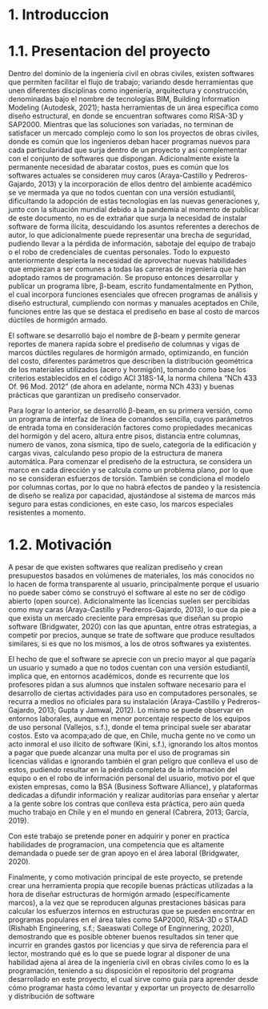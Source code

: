 # 1. Introduccion

# 1.1. Presentacion del proyecto

Dentro del dominio de la ingeniería civil en obras civiles, existen softwares que permiten facilitar el flujo de trabajo; variando desde herramientas que unen diferentes disciplinas como ingeniería, arquitectura y construcción, denominadas bajo el nombre de tecnologías BIM, Building Information Modeling (Autodesk, 2021); hasta herramientas de un área específica como diseño estructural, en donde se encuentran softwares como RISA-3D y SAP2000. Mientras que las soluciones son variadas, no terminan de satisfacer un mercado complejo como lo son los proyectos de obras civiles, donde es común que los ingenieros deban hacer programas nuevos para cada particularidad que surja dentro de un proyecto y así complementar con el conjunto de softwares que dispongan. Adicionalmente existe la permanente necesidad de abaratar costos, pues es común que los softwares actuales se consideren muy caros (Araya-Castillo y Pedreros-Gajardo, 2013) y la incorporación de ellos dentro del ambiente académico se ve mermada ya que no todos cuentan con una versión estudiantil, dificultando la adopción de estas tecnologías en las nuevas generaciones y, junto con la situación mundial debido a la pandemia al momento de publicar de este documento, no es de extrañar que surja la necesidad de instalar software de forma ilícita, descuidando los asuntos referentes a derechos de autor, lo que adicionalmente puede representar una brecha de seguridad, pudiendo llevar a la pérdida de información, sabotaje del equipo de trabajo o el robo de credenciales de cuentas personales. Todo lo expuesto anteriormente despierta la necesidad de aprovechar nuevas habilidades que empiezan a ser comunes a todas las carreras de ingeniería que han adoptado ramos de programación. Se propuso entonces desarrollar y publicar un programa libre, β-beam, escrito fundamentalmente en Python, el cual incorpora funciones esenciales que ofrecen programas de análisis y diseño estructural, cumpliendo con normas y manuales aceptados en Chile, funciones entre las que se destaca el prediseño en base al costo de marcos dúctiles de hormigón armado.

El software se desarrolló bajo el nombre de β-beam y permite generar reportes de manera rapida sobre el prediseño de columnas y vigas de marcos dúctiles regulares de hormigón armado, optimizando, en función del costo, diferentes parámetros que describen la distribución geométrica de los materiales utilizados (acero y hormigón), tomando como base los criterios establecidos en el código ACI 318S-14, la norma chilena “NCh 433 Of. 96 Mod. 2012” (de ahora en adelante, norma NCh 433) y buenas prácticas que garantizan un prediseño conservador.

Para lograr lo anterior, se desarrolló β-beam, en su primera versión, como un programa de interfaz de línea de comandos sencilla, cuyos parámetros de entrada toma en consideración factores como propiedades mecanicas del hormigón y del acero, altura entre pisos, distancia entre columnas, numero de vanos, zona sísmica, tipo de suelo, categoría de la edificación y cargas vivas, calculando peso propio de la estructura de manera automática. Para comenzar el prediseño de la estructura, se considera un marco en cada dirección y se calcula como un problema plano, por lo que no se consideran esfuerzos de torsión. También se condiciona el modelo por columnas cortas, por lo que no habrá efectos de pandeo y la resistencia de diseño se realiza por capacidad, ajustándose al sistema de marcos más seguro para estas condiciones, en este caso, los marcos especiales resistentes a momento.


# 1.2. Motivación

A pesar de que existen softwares que realizan prediseño y crean presupuestos basados en volúmenes de materiales, los más conocidos no lo hacen de forma transparente al usuario, principalmente porque el usuario no puede saber cómo se construyó el software al este no ser de código abierto (open source). Adicionalmente las licencias suelen ser percibidas como muy caras (Araya-Castillo y Pedreros-Gajardo, 2013), lo que da pie a que exista un mercado creciente para empresas que diseñan su propio software (Bridgwater, 2020) con las que apuntan, entre otras estrategias, a competir por precios, aunque se trate de software que produce resultados similares, si es que no los mismos, a los de otros softwares ya existentes.

El hecho de que el software se aprecie con un precio mayor al que pagaría un usuario y sumado a que no todos cuentan con una versión estudiantil, implica que, en entornos académicos, donde es recurrente que los profesores pidan a sus alumnos que instalen software necesario para el desarrollo de ciertas actividades para uso en computadores personales, se recurra a medios no oficiales para su instalación (Araya-Castillo y Pedreros-Gajardo, 2013; Gupta y Jamwal, 2012). Lo mismo se puede observar en entornos laborales, aunque en menor porcentaje respecto de los equipos de uso personal (Vallejos, s.f.), donde el tema principal suele ser abaratar costos. Esto va acompa;ado de que, en Chile, mucha gente no ve como un acto inmoral el uso ilícito de software (Kini, s.f.), ignorando los altos montos a pagar que puede alcanzar una multa por el uso de programas sin licencias válidas e ignorando también el gran peligro que conlleva el uso de estos, pudiendo resultar en la pérdida completa de la información del equipo o en el robo de información personal del usuario, motivo por el que existen empresas, como la BSA (Business Software Alliance), y plataformas dedicadas a difundir información y realizar auditorías para enseñar y alertar a la gente sobre los contras que conlleva esta práctica, pero aún queda mucho trabajo en Chile y en el mundo en general (Cabrera, 2013; García, 2019).

Con este trabajo se pretende poner en adquirir y poner en practica habilidades de programacion, una competencia que es altamente demandada o puede ser de gran apoyo en el área laboral (Bridgwater, 2020).

Finalmente, y como motivación principal de este proyecto, se pretende crear una herramienta propia que recopile buenas prácticas utilizadas a la hora de diseñar estructuras de hormigón armado (específicamente marcos), a la vez que se reproducen algunas prestaciones básicas para calcular los esfuerzos internos en estructuras que se pueden encontrar en programas populares en el área tales como SAP2000, RISA-3D o STAAD (Rishabh Engineering, s.f.; Saeaswati College of Enginnering, 2020), demostrando que es posible obtener buenos resultados sin tener que incurrir en grandes gastos por licencias y que sirva de referencia para el lector, mostrando qué es lo que se puede lograr al disponer de una habilidad ajena al área de la ingeniería civil en obras civiles como lo es la programación, teniendo a su disposición el repositorio del programa desarrollado en este proyecto, el cual sirve como guía para aprender desde cómo programar hasta cómo levantar y exportar un proyecto de desarrollo y distribución de software

